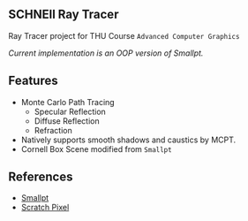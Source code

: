 SCHNEll Ray Tracer
------------------
Ray Tracer project for THU Course `Advanced Computer Graphics`

*Current implementation is an OOP version of Smallpt.*

## Features
- Monte Carlo Path Tracing
    - Specular Reflection
    - Diffuse Reflection
    - Refraction
- Natively supports smooth shadows and caustics by MCPT.
- Cornell Box Scene modified from `Smallpt`

## References
- [Smallpt](http://www.kevinbeason.com/smallpt/)
- [Scratch Pixel](https://www.scratchapixel.com/)